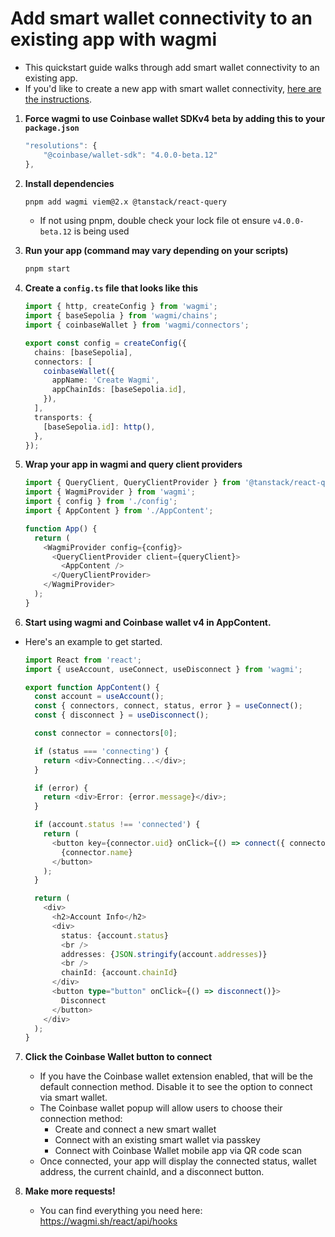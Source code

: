 # Add smart wallet connectivity to an existing app with wagmi

- This quickstart guide walks through add smart wallet connectivity to an existing app.
- If you'd like to create a new app with smart wallet connectivity, [here are the instructions](v4_with_wagmi.md).

1. **Force wagmi to use Coinbase wallet SDKv4 beta by adding this to your `package.json`**
   ```ts
   "resolutions": {
       "@coinbase/wallet-sdk": "4.0.0-beta.12"
   },
   ```
1. **Install dependencies**
   ```sh
   pnpm add wagmi viem@2.x @tanstack/react-query
   ```
   - If not using pnpm, double check your lock file ot ensure `v4.0.0-beta.12` is being used
1. **Run your app (command may vary depending on your scripts)**
   ```sh
   pnpm start
   ```
1. **Create a `config.ts` file that looks like this**

   ```ts
   import { http, createConfig } from 'wagmi';
   import { baseSepolia } from 'wagmi/chains';
   import { coinbaseWallet } from 'wagmi/connectors';

   export const config = createConfig({
     chains: [baseSepolia],
     connectors: [
       coinbaseWallet({
         appName: 'Create Wagmi',
         appChainIds: [baseSepolia.id],
       }),
     ],
     transports: {
       [baseSepolia.id]: http(),
     },
   });
   ```

1. **Wrap your app in wagmi and query client providers**

   ```ts
   import { QueryClient, QueryClientProvider } from '@tanstack/react-query';
   import { WagmiProvider } from 'wagmi';
   import { config } from './config';
   import { AppContent } from './AppContent';

   function App() {
     return (
       <WagmiProvider config={config}>
         <QueryClientProvider client={queryClient}>
           <AppContent />
         </QueryClientProvider>
       </WagmiProvider>
     );
   }
   ```

1. **Start using wagmi and Coinbase wallet v4 in AppContent.**

- Here's an example to get started.

  ```ts
  import React from 'react';
  import { useAccount, useConnect, useDisconnect } from 'wagmi';

  export function AppContent() {
    const account = useAccount();
    const { connectors, connect, status, error } = useConnect();
    const { disconnect } = useDisconnect();

    const connector = connectors[0];

    if (status === 'connecting') {
      return <div>Connecting...</div>;
    }

    if (error) {
      return <div>Error: {error.message}</div>;
    }

    if (account.status !== 'connected') {
      return (
        <button key={connector.uid} onClick={() => connect({ connector })} type="button">
          {connector.name}
        </button>
      );
    }

    return (
      <div>
        <h2>Account Info</h2>
        <div>
          status: {account.status}
          <br />
          addresses: {JSON.stringify(account.addresses)}
          <br />
          chainId: {account.chainId}
        </div>
        <button type="button" onClick={() => disconnect()}>
          Disconnect
        </button>
      </div>
    );
  }
  ```

7. **Click the Coinbase Wallet button to connect**

   - If you have the Coinbase wallet extension enabled, that will be the default connection method. Disable it to see the option to connect via smart wallet.
   - The Coinbase wallet popup will allow users to choose their connection method:
     - Create and connect a new smart wallet
     - Connect with an existing smart wallet via passkey
     - Connect with Coinbase Wallet mobile app via QR code scan
   - Once connected, your app will display the connected status, wallet address, the current chainId, and a disconnect button.

1. **Make more requests!**

   - You can find everything you need here: https://wagmi.sh/react/api/hooks
